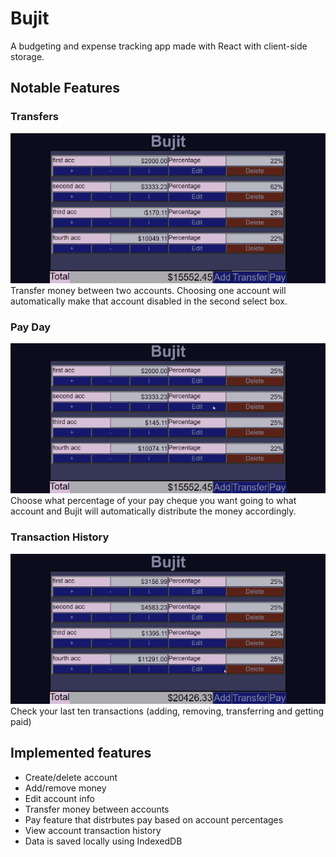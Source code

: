 # Bujit 

A budgeting and expense tracking app made with React with client-side storage.

## Notable Features

### Transfers

![transfer demo](/media/transfer.gif)  
Transfer money between two accounts. Choosing one account will
automatically make that account disabled in the second select box. 

### Pay Day

![pay demo](/media/pay.gif)  
Choose what percentage of your pay cheque you want going to what account
and Bujit will automatically distribute the money accordingly.

### Transaction History

![history demo](/media/history.gif)  
Check your last ten transactions (adding, removing, transferring and getting paid)


## Implemented features

- Create/delete account
- Add/remove money
- Edit account info
- Transfer money between accounts
- Pay feature that distrbutes pay based on account percentages
- View account transaction history
- Data is saved locally using IndexedDB



